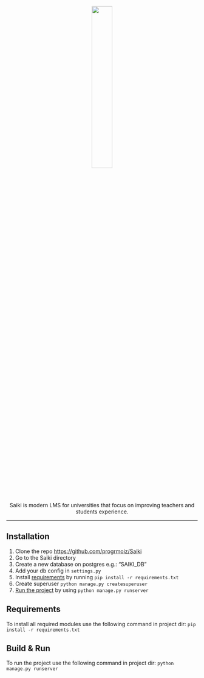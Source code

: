 
<p align="center" width="100%">
    <img width="33%" src="https://raw.githubusercontent.com/progrmoiz/Saiki/master/static/img/brand/dark/default.png?token=AIDH6MVN3B2NKTTT6EYC3GLAABUDK"> 
</p>

<p align="center">Saiki is modern LMS for universities that focus on improving teachers and students experience.</p>

---

## Installation
 1. Clone the repo https://github.com/progrmoiz/Saiki
 2. Go to the Saiki directory
 3. Create a new database on postgres e.g.: “SAIKI_DB”
 4. Add your db config in `settings.py`
 5. Install [requirements](#requirements) by running `pip install -r requirements.txt`
 6. Create superuser `python manage.py createsuperuser`
 7. [Run the project](#build--run) by using  `python manage.py runserver`

## Requirements
To install all required modules use the following command in project dir: `pip install -r requirements.txt`

## Build & Run
To run the project use the following command in project dir: `python manage.py runserver`
